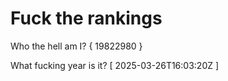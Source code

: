 # Fuck the rankings

Who the hell am I?
{ 19822980 }

What fucking year is it?
[ 2025-03-26T16:03:20Z ]

